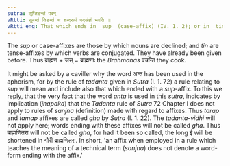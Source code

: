 ```yaml
---
sutra: सुप्तिङन्तं पदम्
vRtti: सुबन्तं तिङन्तं च शब्दरूपं पदसंज्ञं भवति ॥
vRtti_eng: That which ends in _sup_ (case-affix) (IV. 1. 2); or in _tin_ (III. 4. 78) (tense-affix), is called a _pada_ or inflected word.
---
```

The _sup_ or case-affixes are those by which nouns are declined; and _tin_ are tense-affixes by which verbs are conjugated. They have already been given before. Thus ब्राह्मण + जस् = ब्राह्मणाः the _Brahmanas_ पचन्ति they cook.

It might be asked by a caviller why the word अन्त has been used in the aphorism, for by the rule of _tadanta_ given in _Sutra_ (I. 1. 72) a rule relating to _sup_ will mean and include also that which ended with a _sup_-affix. To this we reply, that the very fact that the word _anta_ is used in this _sutra_, indicates by implication (_jnapaka_) that the _Tadanta_ rule of _Sutra_ 72 Chapter I does not apply to rules of _sanjna_ (definition) made with regard to affixes. Thus _tarap_ and _tamap_ affixes are called _gha_ by _Sutra_ (I. 1. 22). The _tadanta_-_vidhi_ will not apply here; words ending with these affixes will not be called _gha_. Thus ब्राह्मणितरा will not be called _gha_, for had it been so called, the long ई will be shortened in गौरी ब्राह्मणितरा. In short, 'an affix when employed in a rule which teaches the meaning of a technical term (_sanjna_) does not denote a word-form ending with the affix.'
